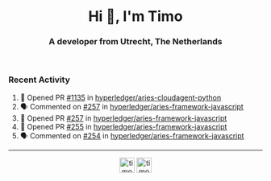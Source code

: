 <h1 align="center">Hi 👋, I'm Timo</h1>
<h3 align="center">A developer from Utrecht, The Netherlands</h3>
<br/>
<!-- https://github.com/rahuldkjain/github-profile-readme-generator --!>

<!--  <p align="left"><img src="https://github-readme-stats.vercel.app/api?username=timoglastra&show_icons=true&count_private=true&" alt="timoglastra" /></p> --!>

<!--
Github language stats
<p align="left"><img src="https://github-readme-stats.vercel.app/api/top-langs/?username=timoglastra&layout=compact" alt="timoglastra" /><p>
-->

<!-- Codestats language stats -->
<!-- <p align="left"><img src="https://codestats-readme.vercel.app/api/top-langs/?username=timoglastra&layout=compact&language_count=12" alt="timoglastra" /><p>    --!>
  
<h3>Recent Activity</h3>

<!--START_SECTION:activity-->
1. 💪 Opened PR [#1135](https://github.com/hyperledger/aries-cloudagent-python/pull/1135) in [hyperledger/aries-cloudagent-python](https://github.com/hyperledger/aries-cloudagent-python)
2. 🗣 Commented on [#257](https://github.com/hyperledger/aries-framework-javascript/issues/257) in [hyperledger/aries-framework-javascript](https://github.com/hyperledger/aries-framework-javascript)
3. 💪 Opened PR [#257](https://github.com/hyperledger/aries-framework-javascript/pull/257) in [hyperledger/aries-framework-javascript](https://github.com/hyperledger/aries-framework-javascript)
4. 💪 Opened PR [#255](https://github.com/hyperledger/aries-framework-javascript/pull/255) in [hyperledger/aries-framework-javascript](https://github.com/hyperledger/aries-framework-javascript)
5. 🗣 Commented on [#254](https://github.com/hyperledger/aries-framework-javascript/issues/254) in [hyperledger/aries-framework-javascript](https://github.com/hyperledger/aries-framework-javascript)
<!--END_SECTION:activity-->

---

<p align="center">
<a href="https://twitter.com/timoglastra" target="blank"><img align="center" src="https://cdn.jsdelivr.net/npm/simple-icons@3.0.1/icons/twitter.svg" alt="timoglastra" height="30" width="30" /></a>
<a href="https://linkedin.com/in/timoglastra" target="blank"><img align="center" src="https://cdn.jsdelivr.net/npm/simple-icons@3.0.1/icons/linkedin.svg" alt="timoglastra" height="30" width="30" /></a>
</p>



